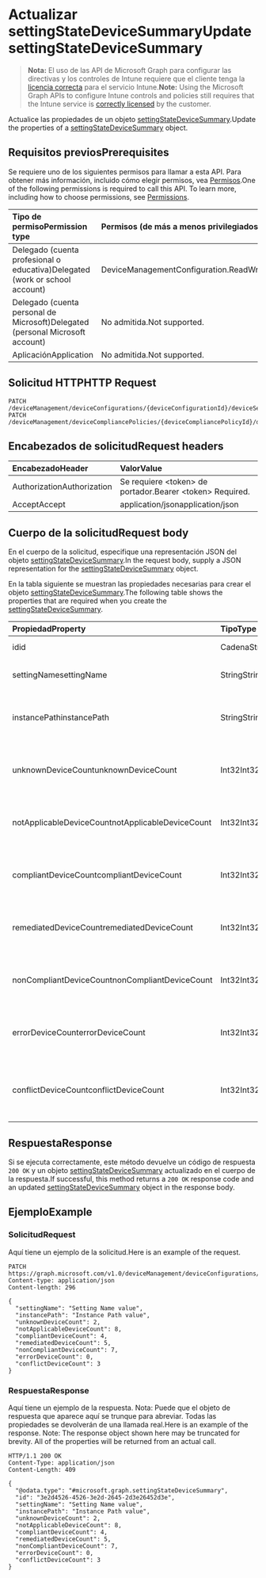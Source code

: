 # <a name="update-settingstatedevicesummary"></a><span data-ttu-id="c4ce6-101">Actualizar settingStateDeviceSummary</span><span class="sxs-lookup"><span data-stu-id="c4ce6-101">Update settingStateDeviceSummary</span></span>

> <span data-ttu-id="c4ce6-102">**Nota:** El uso de las API de Microsoft Graph para configurar las directivas y los controles de Intune requiere que el cliente tenga la [licencia correcta](https://go.microsoft.com/fwlink/?linkid=839381) para el servicio Intune.</span><span class="sxs-lookup"><span data-stu-id="c4ce6-102">**Note:** Using the Microsoft Graph APIs to configure Intune controls and policies still requires that the Intune service is [correctly licensed](https://go.microsoft.com/fwlink/?linkid=839381) by the customer.</span></span>

<span data-ttu-id="c4ce6-103">Actualice las propiedades de un objeto [settingStateDeviceSummary](../resources/intune_deviceconfig_settingstatedevicesummary.md).</span><span class="sxs-lookup"><span data-stu-id="c4ce6-103">Update the properties of a [settingStateDeviceSummary](../resources/intune_deviceconfig_settingstatedevicesummary.md) object.</span></span>
## <a name="prerequisites"></a><span data-ttu-id="c4ce6-104">Requisitos previos</span><span class="sxs-lookup"><span data-stu-id="c4ce6-104">Prerequisites</span></span>
<span data-ttu-id="c4ce6-p101">Se requiere uno de los siguientes permisos para llamar a esta API. Para obtener más información, incluido cómo elegir permisos, vea [Permisos](../../../concepts/permissions_reference.md).</span><span class="sxs-lookup"><span data-stu-id="c4ce6-p101">One of the following permissions is required to call this API. To learn more, including how to choose permissions, see [Permissions](../../../concepts/permissions_reference.md).</span></span>

|<span data-ttu-id="c4ce6-107">Tipo de permiso</span><span class="sxs-lookup"><span data-stu-id="c4ce6-107">Permission type</span></span>|<span data-ttu-id="c4ce6-108">Permisos (de más a menos privilegiados)</span><span class="sxs-lookup"><span data-stu-id="c4ce6-108">Permissions (from most to least privileged)</span></span>|
|:---|:---|
|<span data-ttu-id="c4ce6-109">Delegado (cuenta profesional o educativa)</span><span class="sxs-lookup"><span data-stu-id="c4ce6-109">Delegated (work or school account)</span></span>|<span data-ttu-id="c4ce6-110">DeviceManagementConfiguration.ReadWrite.All</span><span class="sxs-lookup"><span data-stu-id="c4ce6-110">DeviceManagementConfiguration.ReadWrite.All</span></span>|
|<span data-ttu-id="c4ce6-111">Delegado (cuenta personal de Microsoft)</span><span class="sxs-lookup"><span data-stu-id="c4ce6-111">Delegated (personal Microsoft account)</span></span>|<span data-ttu-id="c4ce6-112">No admitida.</span><span class="sxs-lookup"><span data-stu-id="c4ce6-112">Not supported.</span></span>|
|<span data-ttu-id="c4ce6-113">Aplicación</span><span class="sxs-lookup"><span data-stu-id="c4ce6-113">Application</span></span>|<span data-ttu-id="c4ce6-114">No admitida.</span><span class="sxs-lookup"><span data-stu-id="c4ce6-114">Not supported.</span></span>|

## <a name="http-request"></a><span data-ttu-id="c4ce6-115">Solicitud HTTP</span><span class="sxs-lookup"><span data-stu-id="c4ce6-115">HTTP Request</span></span>
<!-- {
  "blockType": "ignored"
}
-->
``` http
PATCH /deviceManagement/deviceConfigurations/{deviceConfigurationId}/deviceSettingStateSummaries/{settingStateDeviceSummaryId}
PATCH /deviceManagement/deviceCompliancePolicies/{deviceCompliancePolicyId}/deviceSettingStateSummaries/{settingStateDeviceSummaryId}
```

## <a name="request-headers"></a><span data-ttu-id="c4ce6-116">Encabezados de solicitud</span><span class="sxs-lookup"><span data-stu-id="c4ce6-116">Request headers</span></span>
|<span data-ttu-id="c4ce6-117">Encabezado</span><span class="sxs-lookup"><span data-stu-id="c4ce6-117">Header</span></span>|<span data-ttu-id="c4ce6-118">Valor</span><span class="sxs-lookup"><span data-stu-id="c4ce6-118">Value</span></span>|
|:---|:---|
|<span data-ttu-id="c4ce6-119">Authorization</span><span class="sxs-lookup"><span data-stu-id="c4ce6-119">Authorization</span></span>|<span data-ttu-id="c4ce6-120">Se requiere &lt;token&gt; de portador.</span><span class="sxs-lookup"><span data-stu-id="c4ce6-120">Bearer &lt;token&gt; Required.</span></span>|
|<span data-ttu-id="c4ce6-121">Accept</span><span class="sxs-lookup"><span data-stu-id="c4ce6-121">Accept</span></span>|<span data-ttu-id="c4ce6-122">application/json</span><span class="sxs-lookup"><span data-stu-id="c4ce6-122">application/json</span></span>|

## <a name="request-body"></a><span data-ttu-id="c4ce6-123">Cuerpo de la solicitud</span><span class="sxs-lookup"><span data-stu-id="c4ce6-123">Request body</span></span>
<span data-ttu-id="c4ce6-124">En el cuerpo de la solicitud, especifique una representación JSON del objeto [settingStateDeviceSummary](../resources/intune_deviceconfig_settingstatedevicesummary.md).</span><span class="sxs-lookup"><span data-stu-id="c4ce6-124">In the request body, supply a JSON representation for the [settingStateDeviceSummary](../resources/intune_deviceconfig_settingstatedevicesummary.md) object.</span></span>

<span data-ttu-id="c4ce6-125">En la tabla siguiente se muestran las propiedades necesarias para crear el objeto [settingStateDeviceSummary](../resources/intune_deviceconfig_settingstatedevicesummary.md).</span><span class="sxs-lookup"><span data-stu-id="c4ce6-125">The following table shows the properties that are required when you create the [settingStateDeviceSummary](../resources/intune_deviceconfig_settingstatedevicesummary.md).</span></span>

|<span data-ttu-id="c4ce6-126">Propiedad</span><span class="sxs-lookup"><span data-stu-id="c4ce6-126">Property</span></span>|<span data-ttu-id="c4ce6-127">Tipo</span><span class="sxs-lookup"><span data-stu-id="c4ce6-127">Type</span></span>|<span data-ttu-id="c4ce6-128">Descripción</span><span class="sxs-lookup"><span data-stu-id="c4ce6-128">Description</span></span>|
|:---|:---|:---|
|<span data-ttu-id="c4ce6-129">id</span><span class="sxs-lookup"><span data-stu-id="c4ce6-129">id</span></span>|<span data-ttu-id="c4ce6-130">Cadena</span><span class="sxs-lookup"><span data-stu-id="c4ce6-130">String</span></span>|<span data-ttu-id="c4ce6-131">Clave de la entidad.</span><span class="sxs-lookup"><span data-stu-id="c4ce6-131">Key of the entity.</span></span>|
|<span data-ttu-id="c4ce6-132">settingName</span><span class="sxs-lookup"><span data-stu-id="c4ce6-132">settingName</span></span>|<span data-ttu-id="c4ce6-133">String</span><span class="sxs-lookup"><span data-stu-id="c4ce6-133">String</span></span>|<span data-ttu-id="c4ce6-134">Nombre de la configuración</span><span class="sxs-lookup"><span data-stu-id="c4ce6-134">Name of the setting</span></span>|
|<span data-ttu-id="c4ce6-135">instancePath</span><span class="sxs-lookup"><span data-stu-id="c4ce6-135">instancePath</span></span>|<span data-ttu-id="c4ce6-136">String</span><span class="sxs-lookup"><span data-stu-id="c4ce6-136">String</span></span>|<span data-ttu-id="c4ce6-137">Nombre de InstancePath para la configuración</span><span class="sxs-lookup"><span data-stu-id="c4ce6-137">Name of the InstancePath for the setting</span></span>|
|<span data-ttu-id="c4ce6-138">unknownDeviceCount</span><span class="sxs-lookup"><span data-stu-id="c4ce6-138">unknownDeviceCount</span></span>|<span data-ttu-id="c4ce6-139">Int32</span><span class="sxs-lookup"><span data-stu-id="c4ce6-139">Int32</span></span>|<span data-ttu-id="c4ce6-140">Número de dispositivos desconocido para la configuración</span><span class="sxs-lookup"><span data-stu-id="c4ce6-140">Device Unkown count for the setting</span></span>|
|<span data-ttu-id="c4ce6-141">notApplicableDeviceCount</span><span class="sxs-lookup"><span data-stu-id="c4ce6-141">notApplicableDeviceCount</span></span>|<span data-ttu-id="c4ce6-142">Int32</span><span class="sxs-lookup"><span data-stu-id="c4ce6-142">Int32</span></span>|<span data-ttu-id="c4ce6-143">Número de dispositivos no aplicables para la configuración</span><span class="sxs-lookup"><span data-stu-id="c4ce6-143">Device Not Applicable count for the setting</span></span>|
|<span data-ttu-id="c4ce6-144">compliantDeviceCount</span><span class="sxs-lookup"><span data-stu-id="c4ce6-144">compliantDeviceCount</span></span>|<span data-ttu-id="c4ce6-145">Int32</span><span class="sxs-lookup"><span data-stu-id="c4ce6-145">Int32</span></span>|<span data-ttu-id="c4ce6-146">Número de dispositivos compatibles para la configuración</span><span class="sxs-lookup"><span data-stu-id="c4ce6-146">Device Compliant count for the setting</span></span>|
|<span data-ttu-id="c4ce6-147">remediatedDeviceCount</span><span class="sxs-lookup"><span data-stu-id="c4ce6-147">remediatedDeviceCount</span></span>|<span data-ttu-id="c4ce6-148">Int32</span><span class="sxs-lookup"><span data-stu-id="c4ce6-148">Int32</span></span>|<span data-ttu-id="c4ce6-149">Número de dispositivos compatibles para la configuración</span><span class="sxs-lookup"><span data-stu-id="c4ce6-149">Device Compliant count for the setting</span></span>|
|<span data-ttu-id="c4ce6-150">nonCompliantDeviceCount</span><span class="sxs-lookup"><span data-stu-id="c4ce6-150">nonCompliantDeviceCount</span></span>|<span data-ttu-id="c4ce6-151">Int32</span><span class="sxs-lookup"><span data-stu-id="c4ce6-151">Int32</span></span>|<span data-ttu-id="c4ce6-152">Número de dispositivos no compatibles para la configuración</span><span class="sxs-lookup"><span data-stu-id="c4ce6-152">Device NonCompliant count for the setting</span></span>|
|<span data-ttu-id="c4ce6-153">errorDeviceCount</span><span class="sxs-lookup"><span data-stu-id="c4ce6-153">errorDeviceCount</span></span>|<span data-ttu-id="c4ce6-154">Int32</span><span class="sxs-lookup"><span data-stu-id="c4ce6-154">Int32</span></span>|<span data-ttu-id="c4ce6-155">Número de errores de dispositivo para la configuración</span><span class="sxs-lookup"><span data-stu-id="c4ce6-155">Device error count for the setting</span></span>|
|<span data-ttu-id="c4ce6-156">conflictDeviceCount</span><span class="sxs-lookup"><span data-stu-id="c4ce6-156">conflictDeviceCount</span></span>|<span data-ttu-id="c4ce6-157">Int32</span><span class="sxs-lookup"><span data-stu-id="c4ce6-157">Int32</span></span>|<span data-ttu-id="c4ce6-158">Número de errores de conflictos de dispositivo para la configuración</span><span class="sxs-lookup"><span data-stu-id="c4ce6-158">Device conflict error count for the setting</span></span>|



## <a name="response"></a><span data-ttu-id="c4ce6-159">Respuesta</span><span class="sxs-lookup"><span data-stu-id="c4ce6-159">Response</span></span>
<span data-ttu-id="c4ce6-160">Si se ejecuta correctamente, este método devuelve un código de respuesta `200 OK` y un objeto [settingStateDeviceSummary](../resources/intune_deviceconfig_settingstatedevicesummary.md) actualizado en el cuerpo de la respuesta.</span><span class="sxs-lookup"><span data-stu-id="c4ce6-160">If successful, this method returns a `200 OK` response code and an updated [settingStateDeviceSummary](../resources/intune_deviceconfig_settingstatedevicesummary.md) object in the response body.</span></span>

## <a name="example"></a><span data-ttu-id="c4ce6-161">Ejemplo</span><span class="sxs-lookup"><span data-stu-id="c4ce6-161">Example</span></span>
### <a name="request"></a><span data-ttu-id="c4ce6-162">Solicitud</span><span class="sxs-lookup"><span data-stu-id="c4ce6-162">Request</span></span>
<span data-ttu-id="c4ce6-163">Aquí tiene un ejemplo de la solicitud.</span><span class="sxs-lookup"><span data-stu-id="c4ce6-163">Here is an example of the request.</span></span>
``` http
PATCH https://graph.microsoft.com/v1.0/deviceManagement/deviceConfigurations/{deviceConfigurationId}/deviceSettingStateSummaries/{settingStateDeviceSummaryId}
Content-type: application/json
Content-length: 296

{
  "settingName": "Setting Name value",
  "instancePath": "Instance Path value",
  "unknownDeviceCount": 2,
  "notApplicableDeviceCount": 8,
  "compliantDeviceCount": 4,
  "remediatedDeviceCount": 5,
  "nonCompliantDeviceCount": 7,
  "errorDeviceCount": 0,
  "conflictDeviceCount": 3
}
```

### <a name="response"></a><span data-ttu-id="c4ce6-164">Respuesta</span><span class="sxs-lookup"><span data-stu-id="c4ce6-164">Response</span></span>
<span data-ttu-id="c4ce6-p102">Aquí tiene un ejemplo de la respuesta. Nota: Puede que el objeto de respuesta que aparece aquí se trunque para abreviar. Todas las propiedades se devolverán de una llamada real.</span><span class="sxs-lookup"><span data-stu-id="c4ce6-p102">Here is an example of the response. Note: The response object shown here may be truncated for brevity. All of the properties will be returned from an actual call.</span></span>
``` http
HTTP/1.1 200 OK
Content-Type: application/json
Content-Length: 409

{
  "@odata.type": "#microsoft.graph.settingStateDeviceSummary",
  "id": "3e2d4526-4526-3e2d-2645-2d3e26452d3e",
  "settingName": "Setting Name value",
  "instancePath": "Instance Path value",
  "unknownDeviceCount": 2,
  "notApplicableDeviceCount": 8,
  "compliantDeviceCount": 4,
  "remediatedDeviceCount": 5,
  "nonCompliantDeviceCount": 7,
  "errorDeviceCount": 0,
  "conflictDeviceCount": 3
}
```








